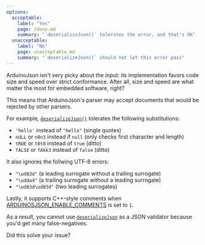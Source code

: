 ```yaml
---
options:
  acceptable:
    label: "Yes"
    page: /done.md
    summary: "`deserializeJson()` tolerates the error, and that's OK"
  unacceptable:
    label: "No"
    page: unacceptable.md
    summary: "`deserializeJson()` should not let this error pass"
---
```


ArduinoJson isn't very picky about the input: its implementation favors code size and speed over strict conformance.
After all, size and speed are what matter the most for embedded software, right?

This means that ArduinoJson's parser may accept documents that would be rejected by other parsers.

For example, [`deserializeJson()`](/v6/api/json/deserializejson/) tolerates the following substitutions:

* `'hello'` instead of `"hello"` (single quotes)
* `nULL` or `n0n3` instead if `null` (only checks first character and length)
* `tRUE` or `t0t0` instead of `true` (ditto)
* `fALSE` or `fAkk3` instead of `false` (ditto)

It also ignores the follwing UTF-8 errors:

* `"\ud83d"` (a leading surrogate without a trailing surrogate)
* `"\udda4"` (a trailing surrogate without a leading surrogate)
* `"\ud83d\ud83d"` (two leading surrogates)

Lastly, it supports C++-style comments when [ARDUINOSJSON_ENABLE_COMMENTS](/v6/api/config/enable_comments/) is set to `1`.

As a result, you cannot use [`deserializeJson`](/v6/api/json/deserializejson/) as a JSON validator because you'd get many false-negatives.

Did this solve your issue?